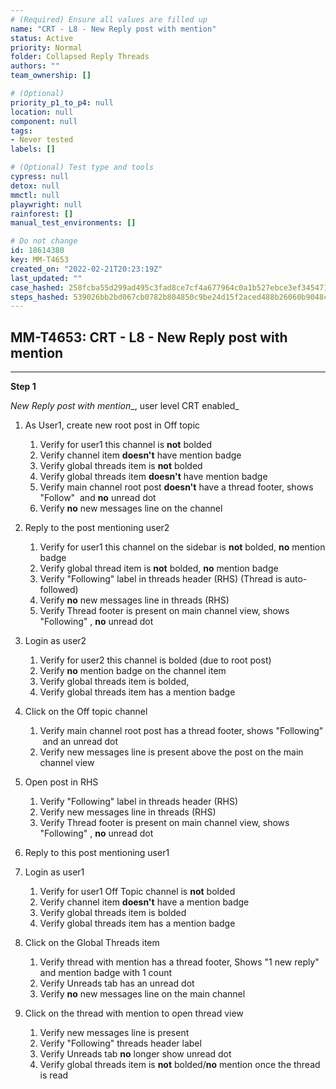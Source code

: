 ```yaml
---
# (Required) Ensure all values are filled up
name: "CRT - L8 - New Reply post with mention"
status: Active
priority: Normal
folder: Collapsed Reply Threads
authors: ""
team_ownership: []

# (Optional)
priority_p1_to_p4: null
location: null
component: null
tags: 
- Never tested
labels: []

# (Optional) Test type and tools
cypress: null
detox: null
mmctl: null
playwright: null
rainforest: []
manual_test_environments: []

# Do not change
id: 18614380
key: MM-T4653
created_on: "2022-02-21T20:23:19Z"
last_updated: ""
case_hashed: 258fcba55d299ad495c3fad8ce7cf4a677964c0a1b527ebce3ef34547105fd3c8b1b36ebf3559c485076e748e25324ce
steps_hashed: 539026bb2bd067cb0782b804850c9be24d15f2aced488b26060b9048cc52fac70f74e78a4941fe9d8e49bd02f1b370a8
---
```


<!-- (Auto-generated) Based on frontmatter's "key" and "name" -->

## MM-T4653: CRT - L8 - New Reply post with mention

---

**Step 1**

_New Reply post with mention_\_, user level CRT enabled\_

1. As User1, create new root post in Off topic

   1. Verify for user1 this channel is **not** bolded
   2. Verify channel item **doesn't** have mention badge
   3. Verify global threads item is **not** bolded
   4. Verify global threads item **doesn't** have mention badge
   5. Verify main channel root post **doesn't** have a thread footer, shows "Follow"  and **no** unread dot
   6. Verify **no** new messages line on the channel

2. Reply to the post mentioning user2

   1. Verify for user1 this channel on the sidebar is **not** bolded, **no** mention badge
   2. Verify global thread item is **not** bolded, **no** mention badge
   3. Verify "Following" label in threads header (RHS) (Thread is auto-followed)
   4. Verify **no** new messages line in threads (RHS)
   5. Verify Thread footer is present on main channel view, shows "Following" , **no** unread dot

3. Login as user2

   1. Verify for user2 this channel is bolded (due to root post)
   2. Verify **no** mention badge on the channel item
   3. Verify global threads item is bolded, 
   4. Verify global threads item has a mention badge

4. Click on the Off topic channel

   1. Verify main channel root post has a thread footer, shows "Following"  and an unread dot 
   2. Verify new messages line is present above the post on the main channel view

5. Open post in RHS

   1. Verify "Following" label in threads header (RHS)
   2. Verify new messages line in threads (RHS)
   3. Verify Thread footer is present on main channel view, shows "Following" , **no** unread dot

6. Reply to this post mentioning user1

7. Login as user1

   1. Verify for user1 Off Topic channel is **not** bolded
   2. Verify channel item **doesn't** have a mention badge
   3. Verify global threads item is bolded
   4. Verify global threads item has a mention badge

8. Click on the Global Threads item

   1. Verify thread with mention has a thread footer, Shows "1 new reply" and mention badge with 1 count
   2. Verify Unreads tab has an unread dot
   3. Verify **no** new messages line on the main channel

9. Click on the thread with mention to open thread view

   1. Verify new messages line is present
   2. Verify "Following" threads header label 
   3. Verify Unreads tab **no** longer show unread dot
   4. Verify global threads item is **not** bolded/**no** mention once the thread is read
